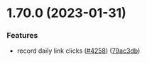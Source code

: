 # 1.70.0 (2023-01-31)


### Features

* record daily link clicks ([#4258](https://github.com/EddieHubCommunity/LinkFree/issues/4258)) ([79ac3db](https://github.com/EddieHubCommunity/LinkFree/commit/79ac3dbdf69ae11bd62a7435d7f0e189e39d4d04))



